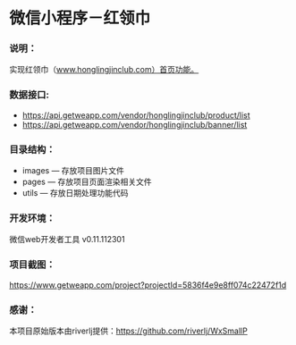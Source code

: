 # 微信小程序－红领巾

### 说明：

实现红领巾（www.honglingjinclub.com）首页功能。

### 数据接口:

- https://api.getweapp.com/vendor/honglingjinclub/product/list
- https://api.getweapp.com/vendor/honglingjinclub/banner/list

### 目录结构：

- images — 存放项目图片文件
- pages — 存放项目页面渲染相关文件
- utils — 存放日期处理功能代码

### 开发环境：

微信web开发者工具 v0.11.112301

### 项目截图：

https://www.getweapp.com/project?projectId=5836f4e9e8ff074c22472f1d

### 感谢：

本项目原始版本由riverlj提供：https://github.com/riverlj/WxSmallP
